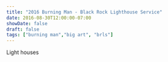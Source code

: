 ```yaml
---
title: "2016 Burning Man - Black Rock Lighthouse Service"
date: 2016-08-30T12:00:00-07:00
showDate: false
draft: false
tags: ["burning man","big art", "brls"]
---
```


Light houses